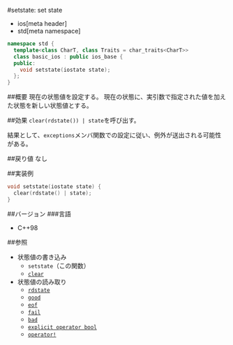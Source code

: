#setstate: set state
* ios[meta header]
* std[meta namespace]

```cpp
namespace std {
  template<class CharT, class Traits = char_traits<CharT>>
  class basic_ios : public ios_base {
  public:
    void setstate(iostate state);
  };
}
```

##概要
現在の状態値を設定する。
現在の状態に、実引数で指定された値を加えた状態を新しい状態値とする。

##効果
`clear(rdstate()) | state`を呼び出す。

結果として、`exceptions`メンバ関数での設定に従い、例外が送出される可能性がある。

##戻り値
なし

##実装例
```cpp
void setstate(iostate state) {
  clear(rdstate() | state);
}
```

##バージョン
###言語
- C++98

##参照
- 状態値の書き込み
    - `setstate`（この関数）
    - [`clear`](clear.md)
- 状態値の読み取り
    - [`rdstate`](rdstate.md)
    - [`good`](good.md)
    - [`eof`](eof.md)
    - [`fail`](fail.md)
    - [`bad`](bad.md)
    - [`explicit operator bool`](op_bool.md)
    - [`operator!`](op_not.md)
